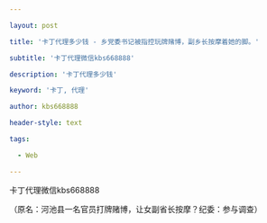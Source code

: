 ---
layout: post
title: '卡丁代理多少钱 - 乡党委书记被指控玩牌赌博，副乡长按摩着她的脚。'
subtitle: '卡丁代理微信kbs668888'
description: '卡丁代理多少钱'
keyword: '卡丁, 代理'
author: kbs668888
header-style: text
tags:
  - Web
---
卡丁代理微信kbs668888

（原名：河池县一名官员打牌赌博，让女副省长按摩？纪委：参与调查）

